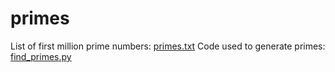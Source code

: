 # primes
List of first million prime numbers: [primes.txt](primes.txt)
Code used to generate primes: [find_primes.py](find_primes.py)
